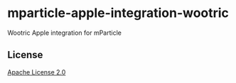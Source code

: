 # mparticle-apple-integration-wootric

Wootric Apple integration for mParticle

## License

[Apache License 2.0](http://www.apache.org/licenses/LICENSE-2.0)
